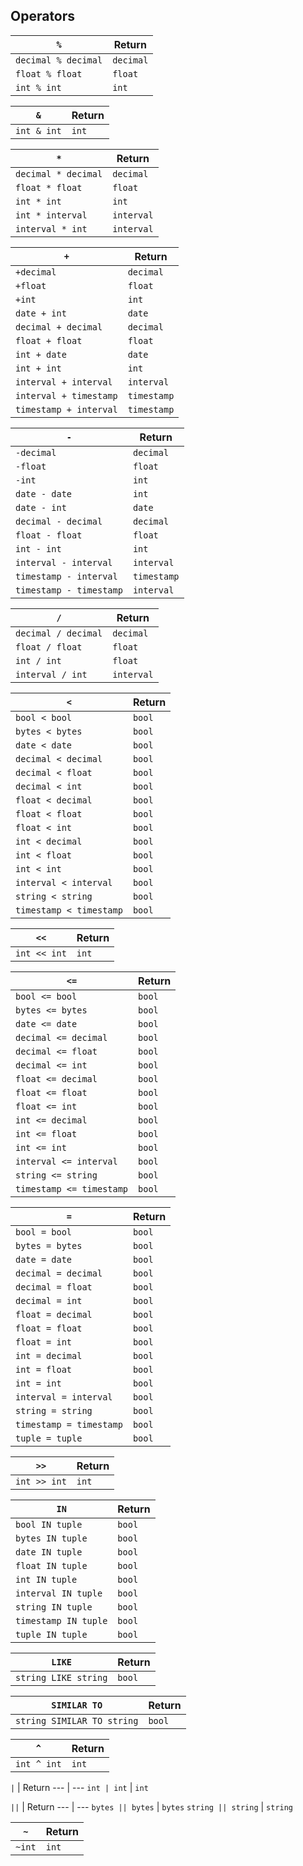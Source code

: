 ## Operators

`%` | Return
--- | ---
`decimal % decimal` | `decimal`
`float % float` | `float`
`int % int` | `int`

`&` | Return
--- | ---
`int & int` | `int`

`*` | Return
--- | ---
`decimal * decimal` | `decimal`
`float * float` | `float`
`int * int` | `int`
`int * interval` | `interval`
`interval * int` | `interval`

`+` | Return
--- | ---
`+decimal` | `decimal`
`+float` | `float`
`+int` | `int`
`date + int` | `date`
`decimal + decimal` | `decimal`
`float + float` | `float`
`int + date` | `date`
`int + int` | `int`
`interval + interval` | `interval`
`interval + timestamp` | `timestamp`
`timestamp + interval` | `timestamp`

`-` | Return
--- | ---
`-decimal` | `decimal`
`-float` | `float`
`-int` | `int`
`date - date` | `int`
`date - int` | `date`
`decimal - decimal` | `decimal`
`float - float` | `float`
`int - int` | `int`
`interval - interval` | `interval`
`timestamp - interval` | `timestamp`
`timestamp - timestamp` | `interval`

`/` | Return
--- | ---
`decimal / decimal` | `decimal`
`float / float` | `float`
`int / int` | `float`
`interval / int` | `interval`

`<` | Return
--- | ---
`bool < bool` | `bool`
`bytes < bytes` | `bool`
`date < date` | `bool`
`decimal < decimal` | `bool`
`decimal < float` | `bool`
`decimal < int` | `bool`
`float < decimal` | `bool`
`float < float` | `bool`
`float < int` | `bool`
`int < decimal` | `bool`
`int < float` | `bool`
`int < int` | `bool`
`interval < interval` | `bool`
`string < string` | `bool`
`timestamp < timestamp` | `bool`

`<<` | Return
--- | ---
`int << int` | `int`

`<=` | Return
--- | ---
`bool <= bool` | `bool`
`bytes <= bytes` | `bool`
`date <= date` | `bool`
`decimal <= decimal` | `bool`
`decimal <= float` | `bool`
`decimal <= int` | `bool`
`float <= decimal` | `bool`
`float <= float` | `bool`
`float <= int` | `bool`
`int <= decimal` | `bool`
`int <= float` | `bool`
`int <= int` | `bool`
`interval <= interval` | `bool`
`string <= string` | `bool`
`timestamp <= timestamp` | `bool`

`=` | Return
--- | ---
`bool = bool` | `bool`
`bytes = bytes` | `bool`
`date = date` | `bool`
`decimal = decimal` | `bool`
`decimal = float` | `bool`
`decimal = int` | `bool`
`float = decimal` | `bool`
`float = float` | `bool`
`float = int` | `bool`
`int = decimal` | `bool`
`int = float` | `bool`
`int = int` | `bool`
`interval = interval` | `bool`
`string = string` | `bool`
`timestamp = timestamp` | `bool`
`tuple = tuple` | `bool`

`>>` | Return
--- | ---
`int >> int` | `int`

`IN` | Return
--- | ---
`bool IN tuple` | `bool`
`bytes IN tuple` | `bool`
`date IN tuple` | `bool`
`float IN tuple` | `bool`
`int IN tuple` | `bool`
`interval IN tuple` | `bool`
`string IN tuple` | `bool`
`timestamp IN tuple` | `bool`
`tuple IN tuple` | `bool`

`LIKE` | Return
--- | ---
`string LIKE string` | `bool`

`SIMILAR TO` | Return
--- | ---
`string SIMILAR TO string` | `bool`

`^` | Return
--- | ---
`int ^ int` | `int`

`|` | Return
--- | ---
`int | int` | `int`

`||` | Return
--- | ---
`bytes || bytes` | `bytes`
`string || string` | `string`

`~` | Return
--- | ---
`~int` | `int`

